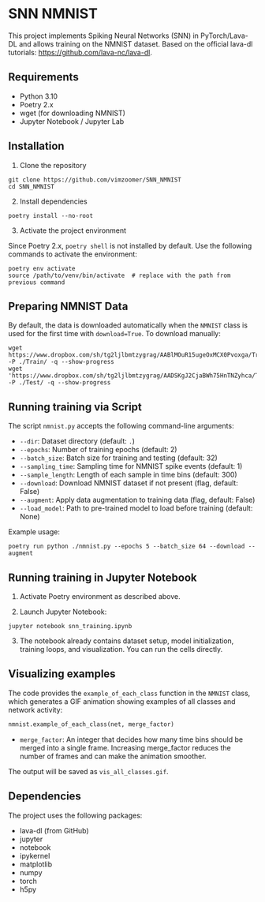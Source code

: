 # SNN NMNIST

This project implements Spiking Neural Networks (SNN) in PyTorch/Lava-DL and allows training on the NMNIST dataset. Based on the official lava-dl tutorials: https://github.com/lava-nc/lava-dl.

## Requirements

* Python 3.10
* Poetry 2.x
* wget (for downloading NMNIST)
* Jupyter Notebook / Jupyter Lab

## Installation

1. Clone the repository

```
git clone https://github.com/vimzoomer/SNN_NMNIST
cd SNN_NMNIST
```

2. Install dependencies

```
poetry install --no-root
```

3. Activate the project environment

Since Poetry 2.x, `poetry shell` is not installed by default. Use the following commands to activate the environment:

```
poetry env activate
source /path/to/venv/bin/activate  # replace with the path from previous command
```

## Preparing NMNIST Data

By default, the data is downloaded automatically when the `NMNIST` class is used for the first time with `download=True`.
To download manually:

```
wget https://www.dropbox.com/sh/tg2ljlbmtzygrag/AABlMOuR15ugeOxMCX0Pvoxga/Train.zip -P ./Train/ -q --show-progress
wget 'https://www.dropbox.com/sh/tg2ljlbmtzygrag/AADSKgJ2CjaBWh75HnTNZyhca/Test.zip' -P ./Test/ -q --show-progress
```

## Running training via Script

The script `nmnist.py` accepts the following command-line arguments:

* `--dir`: Dataset directory (default: `.`)
* `--epochs`: Number of training epochs (default: 2)
* `--batch_size`: Batch size for training and testing (default: 32)
* `--sampling_time`: Sampling time for NMNIST spike events (default: 1)
* `--sample_length`: Length of each sample in time bins (default: 300)
* `--download`: Download NMNIST dataset if not present (flag, default: False)
* `--augment`: Apply data augmentation to training data (flag, default: False)
* `--load_model`: Path to pre-trained model to load before training (default: None)

Example usage:

```
poetry run python ./nmnist.py --epochs 5 --batch_size 64 --download --augment
```

## Running training in Jupyter Notebook

1. Activate Poetry environment as described above.

2. Launch Jupyter Notebook:

```
jupyter notebook snn_training.ipynb
```

3. The notebook already contains dataset setup, model initialization, training loops, and visualization. You can run the cells directly.

## Visualizing examples

The code provides the `example_of_each_class` function in the `NMNIST` class, which generates a GIF animation showing examples of all classes and network activity:

```python
nmnist.example_of_each_class(net, merge_factor)
```

* `merge_factor`: An integer that decides how many time bins should be merged into a single frame. Increasing merge_factor reduces the number of frames and can make the animation smoother.

The output will be saved as `vis_all_classes.gif`.

## Dependencies

The project uses the following packages:

* lava-dl (from GitHub)
* jupyter
* notebook
* ipykernel
* matplotlib
* numpy
* torch
* h5py
